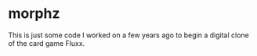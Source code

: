 # morphz

This is just some code I worked on a few years ago to begin a digital clone of the card game Fluxx.
